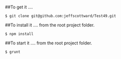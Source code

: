 ##To get it .... 
````
$ git clone git@github.com:jeffscottward/Test49.git 
````
##To install it .... 
from the root project folder.

````
$ npm install
````
##To start it .... 
from the root project folder.

````
$ grunt 
````